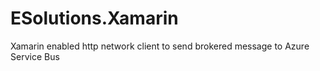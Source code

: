 # ESolutions.Xamarin
Xamarin enabled http network client to send brokered message to Azure Service Bus
